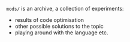 `mods/` is an archive, a collection of experiments:
- results of code optimisation 
- other possible solutions to the topic
- playing around with the language etc. 